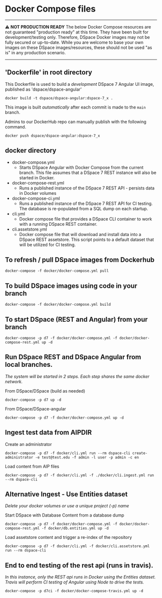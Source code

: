 # Docker Compose files

---

:warning: **NOT PRODUCTION READY** The below Docker Compose resources are not guaranteed "production ready" at this time. They have been built for development/testing only. Therefore, DSpace Docker images may not be fully secured or up-to-date. While you are welcome to base your own images on these DSpace images/resources, these should not be used "as is" in any production scenario.

---

## 'Dockerfile' in root directory

This Dockerfile is used to build a _development_ DSpace 7 Angular UI image, published as 'dspace/dspace-angular'

```
docker build -t dspace/dspace-angular:dspace-7_x .
```

This image is built _automatically_ after each commit is made to the `main` branch.

Admins to our DockerHub repo can manually publish with the following command.

```
docker push dspace/dspace-angular:dspace-7_x
```

## docker directory

- docker-compose.yml
  - Starts DSpace Angular with Docker Compose from the current branch. This file assumes that a DSpace 7 REST instance will also be started in Docker.
- docker-compose-rest.yml
  - Runs a published instance of the DSpace 7 REST API - persists data in Docker volumes
- docker-compose-ci.yml
  - Runs a published instance of the DSpace 7 REST API for CI testing. The database is re-populated from a SQL dump on each startup.
- cli.yml
  - Docker compose file that provides a DSpace CLI container to work with a running DSpace REST container.
- cli.assetstore.yml
  - Docker compose file that will download and install data into a DSpace REST assetstore. This script points to a default dataset that will be utilized for CI testing.

## To refresh / pull DSpace images from Dockerhub

```
docker-compose -f docker/docker-compose.yml pull
```

## To build DSpace images using code in your branch

```
docker-compose -f docker/docker-compose.yml build
```

## To start DSpace (REST and Angular) from your branch

```
docker-compose -p d7 -f docker/docker-compose.yml -f docker/docker-compose-rest.yml up -d
```

## Run DSpace REST and DSpace Angular from local branches.

_The system will be started in 2 steps. Each step shares the same docker network._

From DSpace/DSpace (build as needed)

```
docker-compose -p d7 up -d
```

From DSpace/DSpace-angular

```
docker-compose -p d7 -f docker/docker-compose.yml up -d
```

## Ingest test data from AIPDIR

Create an administrator

```
docker-compose -p d7 -f docker/cli.yml run --rm dspace-cli create-administrator -e test@test.edu -f admin -l user -p admin -c en
```

Load content from AIP files

```
docker-compose -p d7 -f docker/cli.yml -f ./docker/cli.ingest.yml run --rm dspace-cli
```

## Alternative Ingest - Use Entities dataset

_Delete your docker volumes or use a unique project (-p) name_

Start DSpace with Database Content from a database dump

```
docker-compose -p d7 -f docker/docker-compose.yml -f docker/docker-compose-rest.yml -f docker/db.entities.yml up -d
```

Load assetstore content and trigger a re-index of the repository

```
docker-compose -p d7 -f docker/cli.yml -f docker/cli.assetstore.yml run --rm dspace-cli
```

## End to end testing of the rest api (runs in travis).

_In this instance, only the REST api runs in Docker using the Entities dataset. Travis will perform CI testing of Angular using Node to drive the tests._

```
docker-compose -p d7ci -f docker/docker-compose-travis.yml up -d
```
